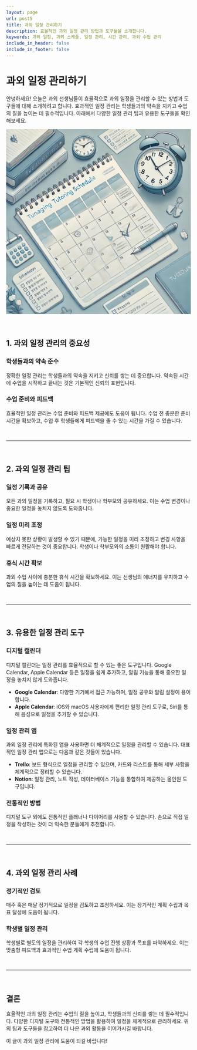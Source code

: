 ```yaml
---
layout: page
url: post5
title: 과외 일정 관리하기
description: 효율적인 과외 일정 관리 방법과 도구들을 소개합니다.
keywords: 과외 일정, 과외 스케줄, 일정 관리, 시간 관리, 과외 수업 관리
include_in_header: false
include_in_footer: false
---
```


# 과외 일정 관리하기

안녕하세요! 오늘은 과외 선생님들이 효율적으로 과외 일정을 관리할 수 있는 방법과 도구들에 대해 소개하려고 합니다. 효과적인 일정 관리는 학생들과의 약속을 지키고 수업의 질을 높이는 데 필수적입니다. 아래에서 다양한 일정 관리 팁과 유용한 도구들을 확인해보세요.

![과외 일정 관리](../assets/images/post5.png)

<br>

## **1. 과외 일정 관리의 중요성**

### 학생들과의 약속 준수

정확한 일정 관리는 학생들과의 약속을 지키고 신뢰를 쌓는 데 중요합니다. 약속된 시간에 수업을 시작하고 끝내는 것은 기본적인 신뢰의 표현입니다.

### 수업 준비와 피드백

효율적인 일정 관리는 수업 준비와 피드백 제공에도 도움이 됩니다. 수업 전 충분한 준비 시간을 확보하고, 수업 후 학생들에게 피드백을 줄 수 있는 시간을 가질 수 있습니다.

<br>

________
<br>

## **2. 과외 일정 관리 팁**

### 일정 기록과 공유

모든 과외 일정을 기록하고, 필요 시 학생이나 학부모와 공유하세요. 이는 수업 변경이나 중요한 일정을 놓치지 않도록 도와줍니다.

### 일정 미리 조정

예상치 못한 상황이 발생할 수 있기 때문에, 가능한 일정을 미리 조정하고 변경 사항을 빠르게 전달하는 것이 중요합니다. 학생이나 학부모와의 소통이 원활해야 합니다.

### 휴식 시간 확보

과외 수업 사이에 충분한 휴식 시간을 확보하세요. 이는 선생님의 에너지를 유지하고 수업의 질을 높이는 데 도움이 됩니다.

<br>

________
<br>

## **3. 유용한 일정 관리 도구**

### 디지털 캘린더

디지털 캘린더는 일정 관리를 효율적으로 할 수 있는 좋은 도구입니다. Google Calendar, Apple Calendar 등은 일정을 쉽게 추가하고, 알림 기능을 통해 중요한 일정을 놓치지 않게 도와줍니다.

- **Google Calendar**: 다양한 기기에서 접근 가능하며, 일정 공유와 알림 설정이 용이합니다.
- **Apple Calendar**: iOS와 macOS 사용자에게 편리한 일정 관리 도구로, Siri를 통해 음성으로 일정을 추가할 수 있습니다.

### 일정 관리 앱

과외 일정 관리에 특화된 앱을 사용하면 더 체계적으로 일정을 관리할 수 있습니다. 대표적인 일정 관리 앱으로는 다음과 같은 것들이 있습니다.

- **Trello**: 보드 형식으로 일정을 관리할 수 있으며, 카드와 리스트를 통해 세부 사항을 체계적으로 정리할 수 있습니다.
- **Notion**: 일정 관리, 노트 작성, 데이터베이스 기능을 통합하여 제공하는 올인원 도구입니다.

### 전통적인 방법

디지털 도구 외에도 전통적인 플래너나 다이어리를 사용할 수 있습니다. 손으로 직접 일정을 작성하는 것이 더 익숙한 분들에게 추천합니다.

<br>

________
<br>

## **4. 과외 일정 관리 사례**

### 정기적인 검토

매주 혹은 매달 정기적으로 일정을 검토하고 조정하세요. 이는 장기적인 계획 수립과 목표 달성에 도움이 됩니다.

### 학생별 일정 관리

학생별로 별도의 일정을 관리하여 각 학생의 수업 진행 상황과 목표를 파악하세요. 이는 맞춤형 피드백과 효과적인 수업 계획 수립에 도움이 됩니다.

<br>

________
<br>

## **결론**

효율적인 과외 일정 관리는 수업의 질을 높이고, 학생들과의 신뢰를 쌓는 데 필수적입니다. 다양한 디지털 도구와 전통적인 방법을 활용하여 일정을 체계적으로 관리하세요. 위의 팁과 도구들을 참고하여 더 나은 과외 활동을 이어가시길 바랍니다.

이 글이 과외 일정 관리에 도움이 되길 바랍니다!
